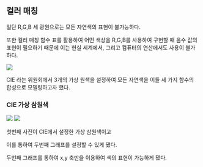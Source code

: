 ## 컬러 매칭

일단 R,G,B 세 광원으로는 모든 자연색의 표현이 불가능하다.

또한 컬러 매칭 함수 표를 활용하여 어떤 색상을 R,G,B를 사용하여 구현할 때 음수 값의 표현이 필요하기 때문에 이는 현실 세계에서, 그리고 컴퓨터의 연산에서도 사용이 불가하다.

<img src="https://upload.wikimedia.org/wikipedia/commons/thumb/8/87/CIE1931_XYZCMF.png/1024px-CIE1931_XYZCMF.png">

CIE 라는 위원회에서 3개의 가상 원색을 설정하여 모든 자연색을 이들 세 가지 함수의 합성으로 모델링하고자 했다.

### CIE 가상 삼원색

<img src="https://slidesplayer.org/slide/11219605/60/images/6/CIE+%EC%BB%AC%EB%9F%AC+%EB%AA%A8%EB%8D%B8+Commission+Inernationale+d+Eclairage.jpg">

<img src="https://ablitzdesign.files.wordpress.com/2018/12/black-body.png?w=303">

첫번째 사진이 CIE에서 설정한 가상 삼원색이고

이를 통하여 두번째 그래프를 설정할 수 있게 됐다.

두번째 그래프를 통하여 x,y 축만을 이용하여 색의 표현이 가능하게 됐다.
